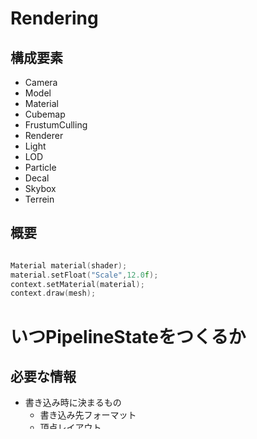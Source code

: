 ﻿Rendering
=========

構成要素
----------
* Camera
* Model
* Material
* Cubemap
* FrustumCulling
* Renderer
* Light
* LOD
* Particle
* Decal
* Skybox
* Terrein


概要
----


```c++

Material material(shader);
material.setFloat("Scale",12.0f);
context.setMaterial(material);
context.draw(mesh);

```

# いつPipelineStateをつくるか
## 必要な情報
* 書き込み時に決まるもの
    * 書き込み先フォーマット
	* 頂点レイアウト
* 事前決定
	* ルートシグネチャ
	* シェーダ
	* ブレンドモード
	* ラスタライズ
	* デプス


```
Material
	MaterialPass[]
		Shader[]
		Tag
	Buffer
	Texture[]
```
* プロパティのBufferとトランスフォームのバッファは別になる
* トランスフォーム/色→モデルごと
* 



# Shader
## HLSLレベルに追加される概念
* マルチパス
* 描画タグ
* サブシェーダ(フォールバック)
* ブレンドモード


# 定義済み変数
```
// 共通
時間
フォグ

// モデル
モデル行列

// カメラ
ビュー行列
プロジェクション行列
スクリーンサイズ
```

# 描画パス
```c++
class RenderPipeline{
public:
	RenderPipeline(const Camera& camera)
		: base(camera)
	{
		// RT生成
		m_gbufferRT = camera.createRT();
		m_accumulateRT = camera.createRT();
		m_downsampleRT = camera.createRT();		
	}

	void render(RenderContet& context){
		// カメラごとのRTをつくる必要がある
		// サイズの更新はどこでする？

		// Unityではカメラのリストを受け取るが理由は？

		// マルチスレッドで描画するには？
		
		// 複数カメラの依存関係は？
		//		カメラの描画先のレンダーターゲットは1フレーム遅延(描画完了後にSwap)

		switch(camera.getType()){
		case CameraType::Reflection:
		case CameraType::Voxelize:
			break;
		default:
			// Rendererを描画する場合
			context.setCamera(camera);
			context.draw();
			// 独自コマンドを実行する場合(PostProcess)
			PostProcessManager::Instance().setPostProcess(camera);
			m_cmdBuffer.clear();
			m_cmdBuffer.drawMesh();
			// 最終描画先はcameraに設定されている
			m_cmdBuffer.copyTexture(m_accumulateRT,getFinalRT());
			context.executeCommandBuffer(m_cmdBuffer);
			// 実行
			context.submit();
			break;
		}
	}

private:
	CommandBuffer m_cmdBuffer;
	RenderTexture m_gbufferRT;
}


```
* 描画のソート単位はDrawItem
* DrawItem::render()